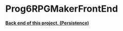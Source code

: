 # Prog6RPGMakerFrontEnd

**[Back end of this project. (Persistence)](https://github.com/FCGF/Prog6RPGMakerBackEnd)**

